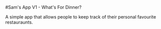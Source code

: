 #Sam's App V1 - What's For Dinner?

A simple app that allows people to keep track of their personal favourite restauraunts.
